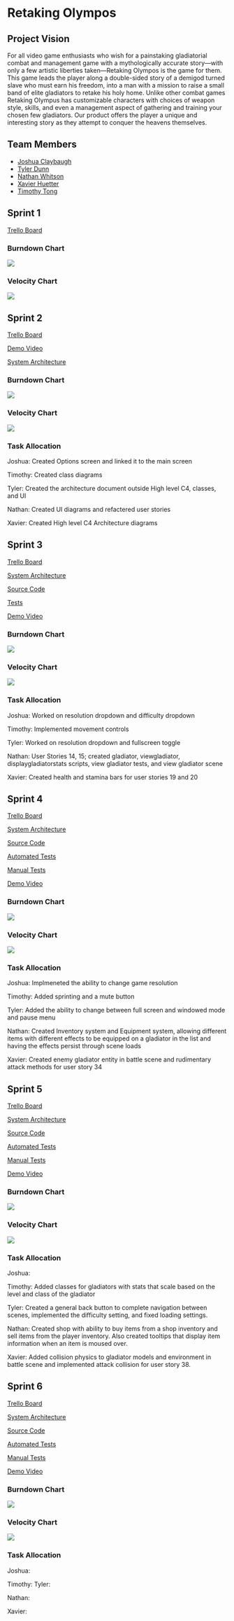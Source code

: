 # Retaking Olympos

## Project Vision

For all video game enthusiasts who wish for a painstaking gladiatorial combat and management game with a mythologically accurate story—with only a few artistic liberties taken—Retaking Olympos is the game for them. This game leads the player along a double-sided story of a demigod turned slave who must earn his freedom, into a man with a mission to raise a small band of elite gladiators to retake his holy home. Unlike other combat games Retaking Olympus has customizable characters with choices of weapon style, skills, and even a management aspect of gathering and training your chosen few gladiators. Our product offers the player a unique and interesting story as they attempt to conquer the heavens themselves.

## Team Members
- [Joshua Claybaugh](https://github.com/jjclaybaugh)
- [Tyler Dunn](https://github.com/NotTsunami)
- [Nathan Whitson](https://github.com/Gokamo)
- [Xavier Huetter](https://github.com/xhuetter)
- [Timothy Tong](https://github.com/Olumnem)

## Sprint 1
[Trello Board](https://trello.com/b/JNauVaV9/retaking-olympos)

### Burndown Chart
<img src="artifacts/Pictures/Charts/Burndown Chart Sprint 1.PNG">

### Velocity Chart
<img src="artifacts/Pictures/Charts/Velocity Chart Sprint 1.PNG">

## Sprint 2
[Trello Board](https://trello.com/b/JNauVaV9/retaking-olympos)

[Demo Video](https://youtu.be/_SIcgVDCXFo)

[System Architecture](https://github.com/COP4331-Proj/Retaking-Olympos/blob/main/artifacts/architecture.md)
### Burndown Chart
<img src="artifacts/Pictures/Charts/Burndown Chart Sprint 2.PNG">

### Velocity Chart
<img src="artifacts/Pictures/Charts/Velocity Chart Sprint 2.PNG">

### Task Allocation

Joshua: Created Options screen and linked it to the main screen

Timothy: Created class diagrams

Tyler: Created the architecture document outside High level C4, classes, and UI

Nathan: Created UI diagrams and refactered user stories

Xavier: Created High level C4 Architecture diagrams

## Sprint 3

[Trello Board](https://trello.com/b/JNauVaV9/retaking-olympos)

[System Architecture](https://github.com/COP4331-Proj/Retaking-Olympos/blob/main/artifacts/architecture.md)

[Source Code](https://github.com/COP4331-Proj/Retaking-Olympos/tree/main/Retaking%20Olympos/Assets/Scripts)

[Tests](https://github.com/COP4331-Proj/Retaking-Olympos/tree/main/Retaking%20Olympos/Assets/Tests)

[Demo Video](https://youtu.be/0fwideQcmMA)

### Burndown Chart
<img src="artifacts/Pictures/Charts/Burndown Chart Sprint 3.PNG">

### Velocity Chart
<img src="artifacts/Pictures/Charts/Velocity Chart Sprint 3.PNG">

### Task Allocation

Joshua: Worked on resolution dropdown and difficulty dropdown

Timothy: Implemented movement controls

Tyler: Worked on resolution dropdown and fullscreen toggle

Nathan: User Stories 14, 15; created gladiator, viewgladiator, displaygladiatorstats scripts, view gladiator tests, and view gladiator scene

Xavier: Created health and stamina bars for user stories 19 and 20

## Sprint 4

[Trello Board](https://trello.com/b/JNauVaV9/retaking-olympos)

[System Architecture](https://github.com/COP4331-Proj/Retaking-Olympos/blob/main/artifacts/architecture.md)

[Source Code](https://github.com/COP4331-Proj/Retaking-Olympos/tree/main/Retaking%20Olympos/Assets/Scripts)

[Automated Tests](https://github.com/COP4331-Proj/Retaking-Olympos/tree/main/Retaking%20Olympos/Assets/Tests)

[Manual Tests](https://github.com/COP4331-Proj/Retaking-Olympos/tree/main/artifacts/Manual%20Tests)

[Demo Video](https://youtu.be/ETVU6teygLY)

### Burndown Chart
<img src="artifacts/Pictures/Charts/Burndown Chart Sprint 4.PNG">

### Velocity Chart
<img src="artifacts/Pictures/Charts/Velocity Chart Sprint 4.PNG">

### Task Allocation

Joshua: Implmeneted the ability to change game resolution

Timothy: Added sprinting and a mute button

Tyler: Added the ability to change between full screen and windowed mode and pause menu

Nathan: Created Inventory system and Equipment system, allowing different items with different effects to be equipped on a gladiator in the list and having the effects persist through scene loads

Xavier: Created enemy gladiator entity in battle scene and rudimentary attack methods for user story 34

## Sprint 5

[Trello Board](https://trello.com/b/JNauVaV9/retaking-olympos)

[System Architecture](https://github.com/COP4331-Proj/Retaking-Olympos/blob/main/artifacts/architecture.md)

[Source Code](https://github.com/COP4331-Proj/Retaking-Olympos/tree/main/Retaking%20Olympos/Assets/Scripts)

[Automated Tests](https://github.com/COP4331-Proj/Retaking-Olympos/tree/main/Retaking%20Olympos/Assets/Tests)

[Manual Tests](https://github.com/COP4331-Proj/Retaking-Olympos/tree/main/artifacts/Manual%20Tests)

[Demo Video](https://youtu.be/Jpl4Qk0zJOk)

### Burndown Chart
<img src="artifacts/Pictures/Charts/Burndown Chart Sprint 5.PNG">

### Velocity Chart
<img src="artifacts/Pictures/Charts/Velocity Chart Sprint 5.PNG">

### Task Allocation

Joshua:

Timothy: Added classes for gladiators with stats that scale based on the level and class of the gladiator

Tyler: Created a general back button to complete navigation between scenes, implemented the difficulty setting, and fixed loading settings.

Nathan: Created shop with ability to buy items from a shop inventory and sell items from the player inventory. Also created tooltips that display item information when an item is moused over.

Xavier: Added collision physics to gladiator models and environment in battle scene and implemented attack collision for user story 38.


## Sprint 6

[Trello Board](https://trello.com/b/JNauVaV9/retaking-olympos)

[System Architecture](https://github.com/COP4331-Proj/Retaking-Olympos/blob/main/artifacts/architecture.md)

[Source Code](https://github.com/COP4331-Proj/Retaking-Olympos/tree/main/Retaking%20Olympos/Assets/Scripts)

[Automated Tests](https://github.com/COP4331-Proj/Retaking-Olympos/tree/main/Retaking%20Olympos/Assets/Tests)

[Manual Tests](https://github.com/COP4331-Proj/Retaking-Olympos/tree/main/artifacts/Manual%20Tests)

[Demo Video](https://youtu.be/Q-jrVHz-Ab4)

### Burndown Chart
<img src="artifacts/Pictures/Charts/Burndown Chart Sprint 6.PNG">

### Velocity Chart
<img src="artifacts/Pictures/Charts/Velocity Chart Sprint 6.PNG">

### Task Allocation

Joshua:

Timothy: 
Tyler: 

Nathan: 

Xavier: 
